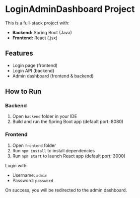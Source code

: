 # LoginAdminDashboard Project

This is a full-stack project with:
- **Backend:** Spring Boot (Java)
- **Frontend:** React (.jsx)

## Features
- Login page (frontend)
- Login API (backend)
- Admin dashboard (frontend & backend)

## How to Run

### Backend
1. Open `backend` folder in your IDE
2. Build and run the Spring Boot app (default port: 8080)

### Frontend
1. Open `frontend` folder
2. Run `npm install` to install dependencies
3. Run `npm start` to launch React app (default port: 3000)

Login with:
- Username: `admin`
- Password: `password`

On success, you will be redirected to the admin dashboard.
